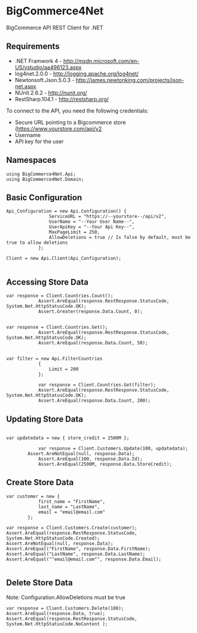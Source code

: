 BigCommerce4Net
===============

BigCommerce API REST Client for .NET


Requirements
------------

- .NET Framwork 4 - http://msdn.microsoft.com/en-US/vstudio/aa496123.aspx
- log4net.2.0.0 - http://logging.apache.org/log4net/
- Newtonsoft.Json.5.0.3 - http://james.newtonking.com/projects/json-net.aspx
- NUnit.2.6.2 - http://nunit.org/
- RestSharp.104.1 - http://restsharp.org/

To connect to the API, you need the following credentials:

- Secure URL pointing to a Bigcommerce store (https://www.yourstore.com/api/v2
- Username 
- API key for the user

Namespaces
---------

```
using BigCommerce4Net.Api;
using BigCommerce4Net.Domain;
```

Basic Configuration
-------------

```
Api_Configuration = new Api.Configuration() {
                ServiceURL = "https://--yourstore--/api/v2",
                UserName = "--Your User Name--",
                UserApiKey = "--Your Api Key--",
                MaxPageLimit = 250,
                AllowDeletions = true // Is false by default, must be true to allow deletions
            };
            
Client = new Api.Client(Api_Configuration);
            
```

Accessing Store Data
-------------

```
var response = Client.Countries.Count();
            Assert.AreEqual(response.RestResponse.StatusCode, System.Net.HttpStatusCode.OK);
            Assert.Greater(response.Data.Count, 0);
```	
```		
		
var response = Client.Countries.Get();
            Assert.AreEqual(response.RestResponse.StatusCode, System.Net.HttpStatusCode.OK);
            Assert.AreEqual(response.Data.Count, 50);			
```
```	
			
var filter = new Api.FilterCountries
            {
                Limit = 200
            };

            var response = Client.Countries.Get(filter);
            Assert.AreEqual(response.RestResponse.StatusCode, System.Net.HttpStatusCode.OK);
            Assert.AreEqual(response.Data.Count, 200);			
```

Updating Store Data
-------------

```	
			
var updatedata = new { store_credit = 2500M };

            var response = Client.Customers.Update(100, updatedata);	
	    Assert.AreNotEqual(null, response.Data);
            Assert.AreEqual(100, response.Data.Id);
            Assert.AreEqual(2500M, response.Data.StoreCredit);			
```

Create Store Data
-------------
```	
var customer = new { 
			first_name = "FirstName",
			last_name = "LastName",
			email = "email@email.com"
		};

var response = Client.Customers.Create(customer);
Assert.AreEqual(response.RestResponse.StatusCode, System.Net.HttpStatusCode.Created);			
Assert.AreNotEqual(null, response.Data);
Assert.AreEqual("FirstName", response.Data.FirstName);
Assert.AreEqual("LastName", response.Data.LastName);	
Assert.AreEqual(""email@email.com"", response.Data.Email);			
			
```

Delete Store Data
-------------
Note: Configuration.AllowDeletions must be true

```
var response = Client.Customers.Delete(100);
Assert.AreEqual(response.Data, true);
Assert.AreEqual(response.RestResponse.StatusCode, System.Net.HttpStatusCode.NoContent );

```


